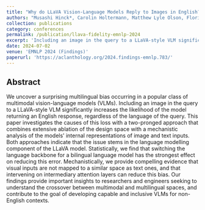 ```yaml
---
title: "Why do LLaVA Vision-Language Models Reply to Images in English?"
authors: "Musashi Hinck*, Carolin Holtermann, Matthew Lyle Olson, Florian Schneider, Sungduk Yu, Anahita Bhiwandiwalla, Anne Lauscher, Shaoyen Tseng, Vasudev Lal"
collection: publications
category: conferences
permalink: /publication/llava-fidelity-emnlp-2024
excerpt: 'Including an image in the query to a LLaVA-style VLM significantly increases the likelihood of the model returning an English response, regardless of the language of the query.'
date: 2024-07-02
venue: 'EMNLP 2024 (Findings)'
paperurl: 'https://aclanthology.org/2024.findings-emnlp.783/'
---
```



## Abstract

We uncover a surprising multilingual bias occurring in a popular class of multimodal vision-language models (VLMs). Including an image in the query to a LLaVA-style VLM significantly increases the likelihood of the model returning an English response, regardless of the language of the query. This paper investigates the causes of this loss with a two-pronged approach that combines extensive ablation of the design space with a mechanistic analysis of the models' internal representations of image and text inputs. Both approaches indicate that the issue stems in the language modelling component of the LLaVA model. Statistically, we find that switching the language backbone for a bilingual language model has the strongest effect on reducing this error. Mechanistically, we provide compelling evidence that visual inputs are not mapped to a similar space as text ones, and that intervening on intermediary attention layers can reduce this bias. Our findings provide important insights to researchers and engineers seeking to understand the crossover between multimodal and multilingual spaces, and contribute to the goal of developing capable and inclusive VLMs for non-English contexts.